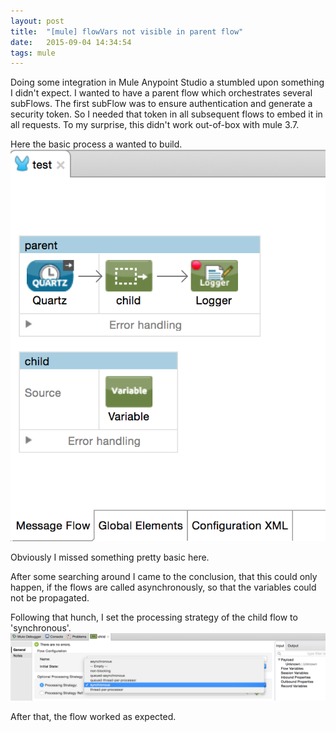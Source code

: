 ```yaml
---
layout: post
title:  "[mule] flowVars not visible in parent flow"
date:   2015-09-04 14:34:54
tags: mule
---
```

Doing some integration in Mule Anypoint Studio a stumbled upon something I didn't expect.
I wanted to have a parent flow which orchestrates several subFlows. The first subFlow was to ensure authentication and generate a security token. So I needed that token in all subsequent flows to embed it in all requests.
To my surprise, this didn't work out-of-box with mule 3.7.

Here the basic process a wanted to build.
![mule flow](/assets/mule-flow.png)

Obviously I missed something pretty basic here.

After some searching around I came to the conclusion, that this could only happen, if the flows are called asynchronously, so that the variables could not be propagated.

Following that hunch, I set the processing strategy of the child flow to 'synchronous'.
![mule flow processing strategy](/assets/mule-processingStrategy.png)

After that, the flow worked as expected.
